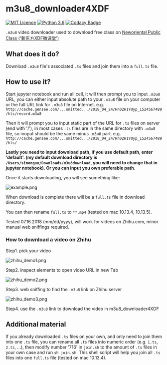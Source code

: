 # m3u8_downloader4XDF

[![MIT Licence](https://badges.frapsoft.com/os/mit/mit.svg?v=103)](https://opensource.org/licenses/mit-license.php)
[![Python 3.6](https://img.shields.io/badge/python-3.6-green.svg)](https://www.python.org/)
[![Codacy Badge](https://api.codacy.com/project/badge/Grade/8a0bfb403d8b417ab605e4ca1fc4690c)](https://www.codacy.com/app/sgyzetrov/m3u8_downloader4XDF?utm_source=github.com&amp;utm_medium=referral&amp;utm_content=sgyzetrov/m3u8_downloader4XDF&amp;utm_campaign=Badge_Grade)

`.m3u8` video downloader used to download free class on [Neworiental Public Class ('新东方XDF微课堂')](http://weike.xdf.cn) 

## What does it do?

Download `.m3u8` file's associated `.ts` files and join them into a `full.ts` file.

## How to use it?

Start jupyter notebook and run all cell, it will then prompt you to input `.m3u8` URL, you can either input absolute path to your `.m3u8` file on your computer or the full URL link for `.m3u8` file on Internet. 
e.g. `http://cache.gensee.com/...omitted.../2018_04_24/Hn02H1YUyp_1524567489/hls/record.m3u8`

Then it will prompt you to input static part of the URL for `.ts` files on server (end with \'/\'), in most cases `.ts` files are in the same directory with `.m3u8` file, so inoput should be the same minus `.m3u8` part. 
e.g. `http://cache.gensee.com/...omitted.../2018_04_24/Hn02H1YUyp_1524567489/hls/`

**Lastly you need to input download path, if you use default path, enter 'default'. (my default download directory is `/Users/simonguo/Downloads/m3u8download`, you will need to change that in jupyter notebook). Or you can input you own preferable path.**

Once it starts downloading, you will see something like:

![example.png](https://github.com/sgyzetrov/m3u8_downloader4XDF/blob/master/example.png)

When download is complete there will be a `full.ts` file in download directory.

You can then rename `full.ts` to `**.mp4` (tested on mac 10.13.4, 10.13.5).

Tested 07.16.2018 (mm/dd/yyyy), will work for videos on Zhihu.com, minor manual web sniffings required.

### How to download a video on Zhihu

Step1. pick your video

![zhihu_demo1.png](https://github.com/sgyzetrov/m3u8_downloader4XDF/blob/master/zhihu_demo1.png)

Step2. inspect elements to open video URL in new Tab

![zhihu_demo2.png](https://github.com/sgyzetrov/m3u8_downloader4XDF/blob/master/zhihu_demo2.png)

Step3. web sniffing to find the `.m3u8` link on Zhihu server

![zhihu_demo3.png](https://github.com/sgyzetrov/m3u8_downloader4XDF/blob/master/zhihu_demo3.png)

Step4. use the `.m3u8` link to download the video in m3u8_downloader4XDF

## Additional material

If you already downloaded `.ts` files on your own, and only need to join them into one `.ts` file, you can rename all `.ts` files into numeric order (e.g. `1.ts`, `2.ts`, ...), then modify number '716' in `join.sh` to the amount of `.ts` files in your own case and run `sh join.sh`. This shell script will help you join all `.ts` files into one `full.ts` file (tested on mac 10.13.4).

